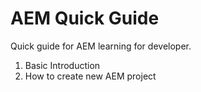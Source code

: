 # AEM Quick Guide

Quick guide for AEM learning for developer.

1. Basic Introduction
2. How to create new AEM project